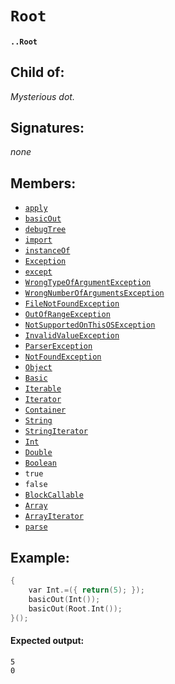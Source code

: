 # `Root`

#### `..Root`

## Child of:

_Mysterious dot._

## Signatures:

_none_

## Members:

- [`apply`](docs..Root.apply.md)
- [`basicOut`](docs..Root.basicOut.md)
- [`debugTree`](docs..Root.debugTree.md)
- [`import`](docs..Root.import.md)
- [`instanceOf`](docs..Root.instanceOf.md)
- [`Exception`](docs..Root.Exception.md)
- [`except`](docs..Root.except.md)
- [`WrongTypeOfArgumentException`](docs..Root.WrongTypeOfArgumentException.md)
- [`WrongNumberOfArgumentsException`](docs..Root.WrongNumberOfArgumentsException.md)
- [`FileNotFoundException`](docs..Root.FileNotFoundException.md)
- [`OutOfRangeException`](docs..Root.OutOfRangeException.md)
- [`NotSupportedOnThisOSException`](docs..Root.NotSupportedOnThisOSException.md)
- [`InvalidValueException`](docs..Root.InvalidValueException.md)
- [`ParserException`](docs..Root.ParserException.md)
- [`NotFoundException`](docs..Root.NotFoundException.md)
- [`Object`](docs..Root.Object.md)
- [`Basic`](docs..Root.Basic.md)
- [`Iterable`](docs..Root.Iterable.md)
- [`Iterator`](docs..Root.Iterator.md)
- [`Container`](docs..Root.Container.md)
- [`String`](docs..Root.String.md)
- [`StringIterator`](docs..Root.StringIterator.md)
- [`Int`](docs..Root.Int.md)
- [`Double`](docs..Root.Double.md)
- [`Boolean`](docs..Root.Boolean.md)
- `true`
- `false`
- [`BlockCallable`](docs..Root.BlockCallable.md)
- [`Array`](docs..Root.Array.md)
- [`ArrayIterator`](docs..Root.ArrayIterator.md)
- [`parse`](docs..Root.parse.md)

## Example:

```c
{
    var Int.=({ return(5); });
    basicOut(Int());
    basicOut(Root.Int());
}();
```

#### Expected output:

```
5
0
```

